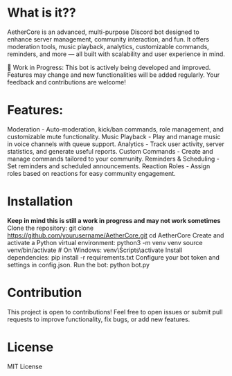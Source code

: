 # What is it??

AetherCore is an advanced, multi-purpose Discord bot designed to enhance server management, community interaction, and fun. It offers moderation tools, music playback, analytics, customizable commands, reminders, and more — all built with scalability and user experience in mind.

🚧 Work in Progress: This bot is actively being developed and improved. Features may change and new functionalities will be added regularly. Your feedback and contributions are welcome!

# Features: 

Moderation - Auto-moderation, kick/ban commands, role management, and customizable mute functionality.
Music Playback - Play and manage music in voice channels with queue support.
Analytics - Track user activity, server statistics, and generate useful reports.
Custom Commands - Create and manage commands tailored to your community.
Reminders & Scheduling - Set reminders and scheduled announcements.
Reaction Roles - Assign roles based on reactions for easy community engagement.

# Installation

**Keep in mind this is still a work in progress and may not work sometimes**
Clone the repository:
    git clone https://github.com/yourusername/AetherCore.git
    cd AetherCore
Create and activate a Python virtual environment:
    python3 -m venv venv
    source venv/bin/activate  # On Windows: venv\Scripts\activate
Install dependencies:
    pip install -r requirements.txt
Configure your bot token and settings in config.json.
Run the bot:
    python bot.py

# Contribution
This project is open to contributions! Feel free to open issues or submit pull requests to improve functionality, fix bugs, or add new features.

# License
MIT License
